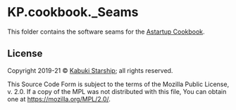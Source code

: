 # KP.cookbook._Seams

This folder contains the software seams for the [Astartup Cookbook](https://github.com/KabukiStarship/kabuki.press.cookbook).

## License

Copyright 2019-21 © [Kabuki Starship](https://kabukistarship.com); all rights reserved.

This Source Code Form is subject to the terms of the Mozilla Public License, v. 2.0. If a copy of the MPL was not distributed with this file, You can obtain one at <https://mozilla.org/MPL/2.0/>.
